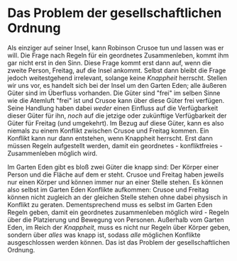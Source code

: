 Das Problem der gesellschaftlichen Ordnung
==========================================

Als einziger auf seiner Insel, kann Robinson Crusoe tun und lassen was
er will. Die Frage nach Regeln für ein geordnetes Zusammenleben, kommt
ihm gar nicht erst in den Sinn. Diese Frage kommt erst dann auf, wenn
die zweite Person, Freitag, auf die Insel ankommt. Selbst dann bleibt
die Frage jedoch weitestgehend irrelevant, solange keine *Knappheit*
herrscht. Stellen wir uns vor, es handelt sich bei der Insel um den
Garten Eden; alle äußeren Güter sind im Überfluss vorhanden. Die Güter
sind "frei" im selben Sinne wie die Atemluft "frei" ist und Crusoe kann
über diese Güter frei verfügen. Seine Handlung haben dabei *weder* einen
Einfluss auf die Verfügbarkeit dieser Güter für ihn, *noch* auf die
jetzige oder zukünftige Verfügbarkeit der Güter für Freitag (und
umgekehrt). Im Bezug auf diese Güter, kann es also niemals zu einem
Konflikt zwischen Crusoe und Freitag kommen. Ein Konflikt kann nur dann
entstehen, wenn Knappheit herrscht. Erst dann müssen Regeln aufgestellt
werden, damit ein geordnetes - konfliktfreies - Zusammenleben möglich
wird.

Im Garten Eden gibt es bloß zwei Güter die knapp sind: Der Körper einer
Person und die Fläche auf dem er steht. Crusoe und Freitag haben jeweils 
nur einen Körper und können immer nur an einer Stelle stehen. Es können
also selbst im Garten Eden Konflikte aufkommen: Crusoe und Freitag
können nicht zugleich an der gleichen Stelle stehen ohne dabei physisch
in Konflikt zu geraten. Dementsprechend muss es selbst im Garten
Eden Regeln geben, damit ein geordnetes zusammenleben möglich wird -
Regeln über die Platzierung und Bewegung von Personen. Außerhalb vom
Garten Eden, im Reich der *Knappheit*, muss es nicht nur Regeln über
Körper geben, sondern über *alles* was knapp ist, sodass *alle*
möglichen Konflikte ausgeschlossen werden können. Das ist das Problem
der gesellschaftlichen Ordnung.


